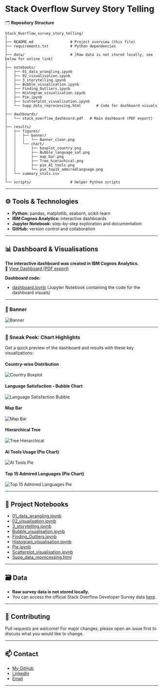 # Stack Overflow Survey Story Telling

🗂️ **Repository Structure**  
```
Stack_Overflow_survey_story_telling/
│
├── README.md                 # Project overview (this file)
├── requirements.txt          # Python dependencies
│
├── data/                     # [Raw data is not stored locally, see below for online link]
│
├── notebooks/                
│   ├── 01_data_wrangling.ipynb
│   ├── 02_visualisation.ipynb
│   ├── 3_storytelling.ipynb
│   ├── Bubble_visualisation.ipynb
│   ├── Finding_Outliers.ipynb
│   ├── Histogram_visualisation.ipynb
│   ├── Pie.ipynb
│   ├── Scatterplot_visualisation.ipynb
│   └── Supp_data_reprocessing.html       # Code for dashboard visuals
│
├── dashboards/               
│   └── stack_overflow_dashboard.pdf   # Main dashboard (PDF export)
│
├── results/                  
│   ├── figures/
│   │   ├── banner/
│   │   │   └── Banner_clear.png
│   │   └── chart/
│   │       ├── boxplot_country.png
│   │       ├── Bubble_language_sat.png
│   │       ├── map_bar.png
│   │       ├── Tree_hierachical.png
│   │       ├── pie_AI_tools.png
│   │       └── pie_top15_admiredlanguage.png
│   └── summary_stats.csv
│
└── scripts/                  # Helper Python scripts
```

---

## ⚙️ Tools & Technologies
- **Python:** pandas, matplotlib, seaborn, scikit-learn  
- **IBM Cognos Analytics:** interactive dashboards  
- **Jupyter Notebook:** step-by-step exploration and documentation  
- **GitHub:** version control and collaboration  

---

## 📊 Dashboard & Visualisations

**The interactive dashboard was created in IBM Cognos Analytics.**  
🔗 [View Dashboard (PDF export)](dashboards/stack_overflow_dashboard.pdf)

**Dashboard code:**  
- [dashboard.ipynb](notebooks/dashboard.ipynb) (Jupyter Notebook containing the code for the dashboard visuals)

---

### 🚩 Banner

![Banner](results/figures/banner/Banner_clear.png)

---

### 👀 Sneak Peek: Chart Highlights

Get a quick preview of the dashboard and results with these key visualizations:

#### Country-wise Distribution

![Country Boxplot](results/figures/chart/boxplot_country.png)

#### Language Satisfaction - Bubble Chart

![Language Satisfaction Bubble](results/figures/chart/Bubble_language_sat.png)

#### Map Bar

![Map Bar](results/figures/chart/map_bar.png)

#### Hierarchical Tree

![Tree Hierarchical](results/figures/chart/Tree_hierachical.png)

#### AI Tools Usage (Pie Chart)

![AI Tools Pie](results/figures/chart/pie_AI_tools.png)

#### Top 15 Admired Languages (Pie Chart)

![Top 15 Admired Languages Pie](results/figures/chart/pie_top15_admiredlanguage.png)

---

## 📁 Project Notebooks

- [01_data_wrangling.ipynb](notebooks/01_data_wrangling.ipynb)
- [02_visualisation.ipynb](notebooks/02_visualisation.ipynb)
- [3_storytelling.ipynb](notebooks/3_storytelling.ipynb)
- [Bubble_visualisation.ipynb](notebooks/Bubble_visualisation.ipynb)
- [Finding_Outliers.ipynb](notebooks/Finding_Outliers.ipynb)
- [Histogram_visualisation.ipynb](notebooks/Histogram_visualisation.ipynb)
- [Pie.ipynb](notebooks/Pie.ipynb)
- [Scatterplot_visualisation.ipynb](notebooks/Scatterplot_visualisation.ipynb)
- [Supp_data_reprocessing.html](notebooks/Supp_data_reprocessing.html)

---

## 🗃️ Data

- **Raw survey data is not stored locally.**  
- You can access the official Stack Overflow Developer Survey data [here](https://insights.stackoverflow.com/survey).

---

## 🤝 Contributing

Pull requests are welcome! For major changes, please open an issue first to discuss what you would like to change.

---

## 📫 Contact

- [My GitHub](https://github.com/longchung90)
- [LinkedIn](#) <!-- Add your LinkedIn URL here -->
- [Email](mailto:your-email@example.com) <!-- Add your email here -->

---
